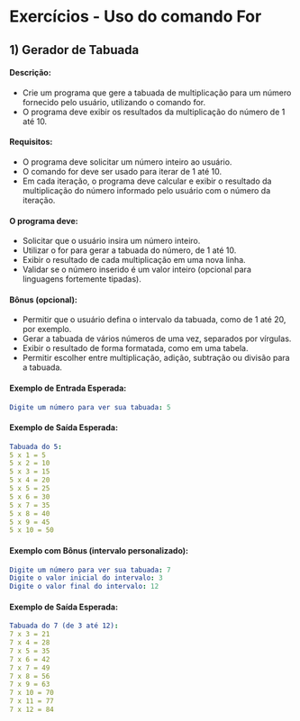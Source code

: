 # Exercícios - Uso do comando For

## 1) **Gerador de Tabuada**

#### Descrição:

- Crie um programa que gere a tabuada de multiplicação para um número fornecido pelo usuário, utilizando o comando for. 
- O programa deve exibir os resultados da multiplicação do número de 1 até 10.

#### Requisitos:

- O programa deve solicitar um número inteiro ao usuário.
- O comando for deve ser usado para iterar de 1 até 10.
- Em cada iteração, o programa deve calcular e exibir o resultado da multiplicação do número informado pelo usuário com o número da iteração.

#### O programa deve:

- Solicitar que o usuário insira um número inteiro.
- Utilizar o for para gerar a tabuada do número, de 1 até 10.
- Exibir o resultado de cada multiplicação em uma nova linha.
- Validar se o número inserido é um valor inteiro (opcional para linguagens fortemente tipadas).

#### Bônus (opcional):

- Permitir que o usuário defina o intervalo da tabuada, como de 1 até 20, por exemplo.
- Gerar a tabuada de vários números de uma vez, separados por vírgulas.
- Exibir o resultado de forma formatada, como em uma tabela.
- Permitir escolher entre multiplicação, adição, subtração ou divisão para a tabuada.

#### Exemplo de Entrada Esperada:

~~~yaml
Digite um número para ver sua tabuada: 5
~~~

#### Exemplo de Saída Esperada:

~~~yaml
Tabuada do 5:
5 x 1 = 5
5 x 2 = 10
5 x 3 = 15
5 x 4 = 20
5 x 5 = 25
5 x 6 = 30
5 x 7 = 35
5 x 8 = 40
5 x 9 = 45
5 x 10 = 50
~~~

#### Exemplo com Bônus (intervalo personalizado):

~~~yaml
Digite um número para ver sua tabuada: 7
Digite o valor inicial do intervalo: 3
Digite o valor final do intervalo: 12
~~~

#### Exemplo de Saída Esperada:

~~~yaml
Tabuada do 7 (de 3 até 12):
7 x 3 = 21
7 x 4 = 28
7 x 5 = 35
7 x 6 = 42
7 x 7 = 49
7 x 8 = 56
7 x 9 = 63
7 x 10 = 70
7 x 11 = 77
7 x 12 = 84
~~~
